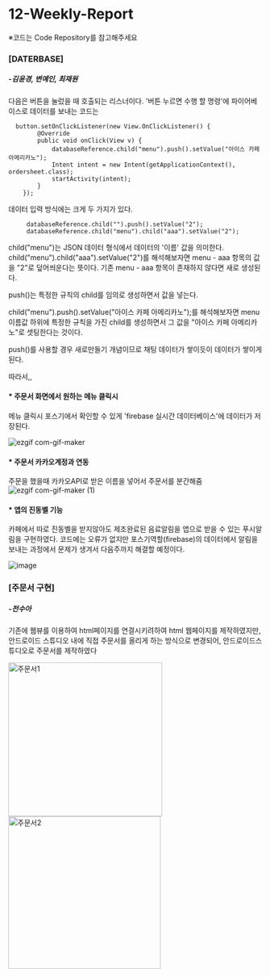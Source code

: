 # 12-Weekly-Report
※코드는 Code Repository를 참고해주세요

### [DATERBASE]
##### -김윤경, 변예인, 최재원
다음은 버튼을 눌렀을 때 호출되는 리스너이다. '버튼 누르면 수행 할 명령'에 파이어베이스로 데이터를 보내는 코드는

      button.setOnClickListener(new View.OnClickListener() {
            @Override
            public void onClick(View v) {
                databaseReference.child("menu").push().setValue("아이스 카페 아메리카노");
                Intent intent = new Intent(getApplicationContext(), ordersheet.class);
                startActivity(intent);
            }
        });
        
데이터 입력 방식에는 크게 두 가지가 있다.

         databaseReference.child("").push().setValue("2");
         databaseReference.child("menu").child("aaa").setValue("2");


child("menu")는 JSON 데이터 형식에서 데이터의 '이름' 값을 의미한다.
child("menu").child("aaa").setValue("2")를 해석해보자면 menu - aaa 항목의 값을 "2"로 덮어씌운다는 뜻이다. 
기존 menu - aaa 항목이 존재하지 않다면 새로 생성된다.

push()는 특정한 규칙의 child를 임의로 생성하면서 값을 넣는다.

child("menu").push().setValue("아이스 카페 아메리카노");를 해석해보자면 menu 이름값 하위에 특정한 규칙을 가진 
child를 생성하면서 그 값을 "아이스 카페 아메리카노"로 셋팅한다는 것이다.

push()를 사용할 경우 새로만들기 개념이므로 채팅 데이터가 쌓이듯이 데이터가 쌓이게 된다.

따라서,,

#### * 주문서 화면에서 원하는 메뉴 클릭시

메뉴 클릭시 포스기에서 확인할 수 있게 'firebase 실시간 데이터베이스'에 데이터가 저장된다.

![ezgif com-gif-maker](https://user-images.githubusercontent.com/79883718/119328980-ac465d00-bcbf-11eb-9bc7-757b4a7fe970.gif)


#### * 주문서 카카오계정과 연동
 주문을 했을때 카카오API로 받은 이름을 넣어서 주문서를 분간해줌
![ezgif com-gif-maker (1)](https://user-images.githubusercontent.com/79992109/119342712-6e9e0000-bcd0-11eb-92a7-983414927a99.gif)




#### * 앱의 진동벨 기능

카페에서 따로 진동벨을 받지않아도 제조완료된 음료알림을 앱으로 받을 수 있는 푸시알림을 구현하였다.
코드에는 오류가 없지만 포스기역할(firebase)의 데이터에서 알림을 보내는 과정에서 문제가 생겨서 다음주까지 해결할 예정이다.

![image](https://user-images.githubusercontent.com/75411735/119341905-4cf04900-bccf-11eb-8ad8-24b5c664e437.png)



### [주문서 구현]
##### -전수아
기존에 웹뷰를 이용하여 html페이지를 연결시키려하여 html 웹페이지를 제작하였지만, 안드로이드 스튜디오 내에 직접 주문서를 올리게 하는 방식으로 변경되어, 안드로이드스튜디오로 주문서를 제작하였다

<img width="305" alt="주문서1" src="https://user-images.githubusercontent.com/79993772/119361142-4b7e4b00-bce6-11eb-9bfe-6791c93cf024.png">
<img width="302" alt="주문서2" src="https://user-images.githubusercontent.com/79993772/119361167-53d68600-bce6-11eb-954e-d8840a74907c.png">

